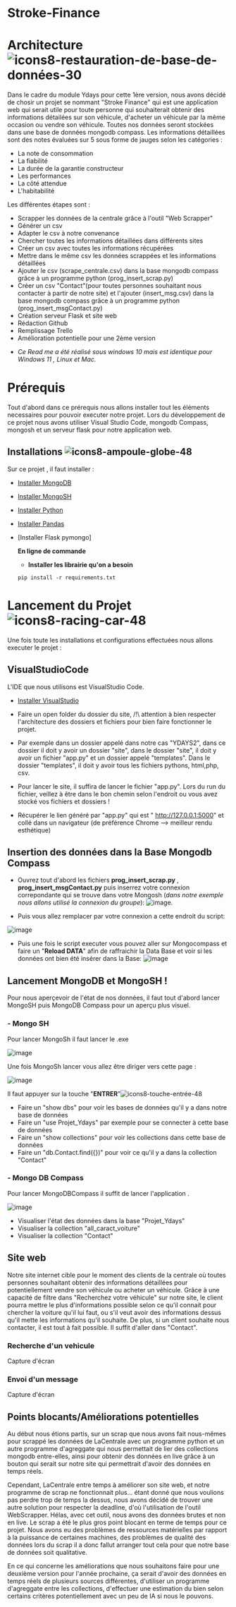 # Stroke-Finance

# Architecture ![icons8-restauration-de-base-de-données-30](https://user-images.githubusercontent.com/118398845/214827690-29f8d27a-0924-41a1-b497-621daf362856.png)

Dans le cadre du module Ydays pour cette 1ère version, nous avons décidé de chosir un projet se nommant "Stroke Finance" qui est une application web qui serait utile pour toute personne qui souhaiterait obtenir des informations détailées sur son véhicule, d'acheter un véhicule par la même occasion ou vendre son véhicule. Toutes nos données seront stockées dans une base de données mongodb compass. Les informations détaillées sont des notes évaluées sur 5 sous forme de jauges selon les catégories : 

 - La note de consommation
 - La fiabilité
 - La durée de la garantie constructeur
 - Les performances
 - La côté attendue
 - L'habitabilité 
 
Les différentes étapes sont :
 - Scrapper les données de la centrale grâce à l'outil "Web Scrapper"
 - Générer un csv 
 - Adapter le csv à notre convenance
 - Chercher toutes les informations détaillées dans différents sites
 - Créer un csv avec toutes les informations récupérées 
 - Mettre dans le même csv les données scrappées et les informations détaillées
 - Ajouter le csv (scrape_centrale.csv) dans la base mongodb compass grâce à un programme python (prog_insert_scrap.py)
 - Créer un csv "Contact"(pour toutes personnes souhaitant nous contacter à partir de notre site) et l'ajouter (insert_msg.csv) dans la base mongodb compass grâce à un programme python (prog_insert_msgContact.py)
 - Création serveur Flask et site web
 - Rédaction Github
 - Remplissage Trello
 - Amélioration potentielle pour une 2ème version

* *Ce Read me a été réalisé sous windows 10 mais est identique pour Windows 11 , Linux et Mac.* 

# Prérequis 
Tout d'abord dans ce prérequis nous allons installer tout les éléments necessaires pour pouvoir executer notre projet. Lors du développement de ce projet nous avons utiliser Visual Studio Code, mongodb Compass, mongosh et un serveur flask pour notre application web.

## Installations ![icons8-ampoule-globe-48](https://user-images.githubusercontent.com/118398845/214812403-1cdb1c93-4937-4550-89cd-e32e7aee91eb.png)


Sur ce projet , il faut installer : 

- [Installer MongoDB](https://www.mongodb.com/try/download/community)
- [Installer MongoSH](https://www.mongodb.com/try/download/shell)
- [Installer Python](https://www.python.org/downloads/)
- [Installer Pandas](https://pandas.pydata.org/pandas-docs/stable/getting_started/install.html)
- [Installer Flask pymongo]

  **En ligne de commande**
  
   - __Installer les librairie qu'on a besoin__
   
   ``````
   pip install -r requirements.txt
   
   ``````
# Lancement du Projet  ![icons8-racing-car-48](https://user-images.githubusercontent.com/118398845/214806718-ba2df5ba-7db1-43f1-b2ee-69bc30ba779d.png)

Une fois toute les installations et configurations effectuées nous allons executer le projet : 

## VisualStudioCode

L'IDE que nous utilisons est VisualStudio Code.

- [Installer VisualStudio](https://code.visualstudio.com/download)

- Faire un open folder du dossier du site, /!\ attention à bien respecter l'architecture des dossiers et fichiers pour bien faire fonctionner le projet.
- Par exemple dans un dossier appelé dans notre cas "YDAYS2", dans ce dossier il doit y avoir un dossier "site", dans le dossier "site", il doit y avoir un fichier "app.py" et un dossier appelé "templates". Dans le dossier "templates", il doit y avoir tous les fichiers pythons, html,php, csv. 
- Pour lancer le site, il suffira de lancer le fichier "app.py". Lors du run du fichier, veillez à être dans le bon chemin selon l'endroit ou vous avez stocké vos fichiers et dossiers ! 
- Récupérer le lien généré par "app.py" qui est " http://127.0.0.1:5000" et collé dans un navigateur (de préférence Chrome --> meilleur rendu esthétique)

## Insertion des données dans la Base Mongodb Compass

 - Ouvrez tout d'abord les fichiers **prog_insert_scrap.py** , **prog_insert_msgContact.py** puis inserrez votre connexion correpondante qui se trouve dans votre Mongosh (_dans notre exemple nous allons utilisé la connexion du groupe_):
![image](https://user-images.githubusercontent.com/118398845/214821948-01842b1f-5ea9-47f3-97df-b0553b917c20.png).

 - Puis vous allez remplacer par votre connexion a cette endroit du script: 
 
 ![image](https://user-images.githubusercontent.com/118398845/214965007-c64deb44-a73c-4470-8b15-5d239b12386a.png)

- Puis une fois le script executer vous pouvez aller sur Mongocompass et faire un "__Reload DATA__" afin de raffraichir la Data Base et voir si les données ont bien été insérer dans la Base: ![image](https://user-images.githubusercontent.com/118398845/214893686-217c8788-a47b-4a87-a294-b11924657b20.png)

## Lancement MongoDB et MongoSH !

Pour nous aperçevoir de l'état de nos données, il faut tout d'abord lancer MongoSH puis MongoDB Compass pour un aperçu plus visuel.

### - Mongo SH

Pour lancer MongoSh il faut lancer le .exe 

![image](https://user-images.githubusercontent.com/118398845/212062370-fc86b674-6c3c-454d-a825-e346e715d4c4.png)

Une fois MongoSh lancer vous allez être diriger vers cette page :

![image](https://user-images.githubusercontent.com/118398845/214807947-221f3776-7479-41f0-8745-55eaa78b27f9.png)

Il faut appuyer sur la touche "__ENTRER__"![icons8-touche-entrée-48](https://user-images.githubusercontent.com/118398845/214808187-4534a048-76f7-4940-aeb6-00c5c5ca07f6.png)

- Faire un "show dbs" pour voir les bases de données qu'il y a dans notre base de données 
- Faire un "use Projet_Ydays" par exemple pour se connecter à cette base de données
- Faire un "show collections" pour voir les collections dans cette base de données
- Faire un "db.Contact.find({})" pour voir ce qu'il y a dans la collection "Contact"

### - Mongo DB Compass

Pour lancer MongoDBCompass il suffit de lancer l'application .

![image](https://user-images.githubusercontent.com/118398845/212063294-919a8d34-7a2b-4203-b712-5ee4a5104ec0.png)

- Visualiser l'état des données dans la base "Projet_Ydays"
- Visualiser la collection "all_caract_voiture"
- Visualiser la collection "Contact"


## Site web

Notre site internet cible pour le moment des clients de la centrale où toutes personnes souhaitant obtenir des informations détaillées pour potentiellement vendre son véhicule ou acheter un véhicule. Grâce à une capacité de filtre dans "Recherchez votre véhicule" sur notre site, le client pourra mettre le plus d'informations possible selon ce qu'il connait pour chercher la voiture qu'il lui faut, ou s'il veut avoir des informations dessus qu'il mette les informations qu'il souhaite.
De plus, si un client souhaite nous contacter, il est tout à fait possible. Il suffit d'aller dans "Contact".

### Recherche d'un vehicule
  Capture d'écran
  

### Envoi d'un message 
   Capture d'écran

## Points blocants/Améliorations potentielles

Au début nous étions partis, sur un scrap que nous avons fait nous-mêmes pour scrappé les données de LaCentrale avec un programme python et un autre programme d'agreggate qui nous permettait de lier des collections mongodb entre-elles, ainsi pour obtenir des données en live grâce à un bouton qui serait sur notre site qui permettrait d'avoir des données en temps réels. 

Cependant, LaCentrale entre temps à améliorer son site web, et notre programme de scrap ne fonctionnait plus... étant donné que nous voulions pas perdre trop de temps la dessus, nous avons décidé de trouver une autre solution pour respecter la deadline, d'où l'utilisation de l'outil WebScrapper. Hélas, avec cet outil, nous avons des données brutes et non en live. Le scrap a été le plus gros point blocant en terme de temps pour ce projet. Nous avons eu des problèmes de ressources matérielles par rapport à la puissance de certaines machines, des problèmes de qualité des données lors du scrap il a donc fallut arranger tout cela pour que notre base de données soit qualitative.

En ce qui concerne les améliorations que nous souhaitons faire pour une deuxième version pour l'année prochaine, ça serait d'avoir des données en temps réels de plusieurs sources différentes, d'utiliser un programme d'agreggate entre les collections, d'effectuer une estimation du bien selon certains critères potentiellement avec un peu de IA si nous le pouvons.

